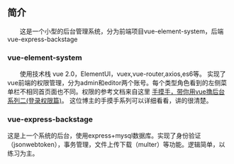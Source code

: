 ## 简介
&emsp;&emsp;这是一个小型的后台管理系统，分为前端项目vue-element-system，后端 vue-express-backstage
### vue-element-system
&emsp;&emsp;使用技术栈 vue 2.0，ElementUI，vuex,vue-router,axios,es6等。
实现了vue前端的权限管理，分为admin和editor两个账号。每个类型角色看到的左侧菜单栏不相同首页面也不同。权限的参考文档来自这里 [手摸手，带你用vue撸后台 系列二(登录权限篇)](https://juejin.im/post/591aa14f570c35006961acac)。
这位博主的手摸手系列可以详细看看，讲的很清楚。
### vue-express-backstage
这是上一个系统的后台，使用express+mysql数据库。实现了身份验证（jsonwebtoken），事务管理，文件上传下载（multer）等功能。逻辑简单，以练习为主。
